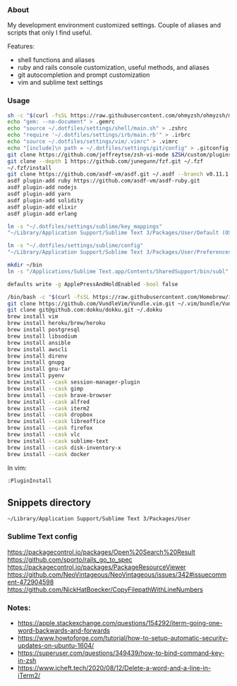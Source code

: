 ### About

My development environment customized settings. Couple of aliases and scripts that only I find useful.

Features:
* shell functions and aliases
* ruby and rails console customization, useful methods, and aliases
* git autocompletion and prompt customization
* vim and sublime text settings

### Usage

```bash
sh -c "$(curl -fsSL https://raw.githubusercontent.com/ohmyzsh/ohmyzsh/master/tools/install.sh)"
echo "gem: --no-document" > .gemrc
echo "source ~/.dotfiles/settings/shell/main.sh" > .zshrc
echo "require '~/.dotfiles/settings/irb/main.rb'" > .irbrc
echo "source ~/.dotfiles/settings/vim/.vimrc" > .vimrc
echo "[include]\n path = ~/.dotfiles/settings/git/config" > .gitconfig
git clone https://github.com/jeffreytse/zsh-vi-mode $ZSH/custom/plugins/zsh-vi-mode
git clone --depth 1 https://github.com/junegunn/fzf.git ~/.fzf
~/.fzf/install
git clone https://github.com/asdf-vm/asdf.git ~/.asdf --branch v0.11.1
asdf plugin-add ruby https://github.com/asdf-vm/asdf-ruby.git
asdf plugin-add nodejs
asdf plugin-add yarn
asdf plugin-add solidity
asdf plugin-add elixir
asdf plugin-add erlang
```

```bash
ln -s "~/.dotfiles/settings/sublime/key_mappings"
"~/Library/Application Support/Sublime Text 3/Packages/User/Default (OSX).sublime-keymap"

ln -s "~/.dotfiles/settings/sublime/config"
"~/Library/Application Support/Sublime Text 3/Packages/User/Preferences.sublime-settings"
```


```bash
mkdir ~/bin
ln -s "/Applications/Sublime Text.app/Contents/SharedSupport/bin/subl" ~/bin/subl
```


```bash
defaults write -g ApplePressAndHoldEnabled -bool false
```

```bash
/bin/bash -c "$(curl -fsSL https://raw.githubusercontent.com/Homebrew/install/HEAD/install.sh)"
git clone https://github.com/VundleVim/Vundle.vim.git ~/.vim/bundle/Vundle.vim
git clone git@github.com:dokku/dokku.git ~/.dokku
brew install vim
brew install heroku/brew/heroku
brew install postgresql
brew install libsodium
brew install ansible
brew install awscli
brew install direnv
brew install gnupg
brew install gnu-tar
brew install pyenv
brew install --cask session-manager-plugin
brew install --cask gimp
brew install --cask brave-browser
brew install --cask alfred
brew install --cask iterm2
brew install --cask dropbox
brew install --cask libreoffice
brew install --cask firefox
brew install --cask vlc
brew install --cask sublime-text
brew install --cask disk-inventory-x
brew install --cask docker
```

In vim:

```bash
:PluginInstall
```

## Snippets directory

`~/Library/Application Support/Sublime Text 3/Packages/User`

### Sublime Text config

https://packagecontrol.io/packages/Open%20Search%20Result
https://github.com/sporto/rails_go_to_spec
https://packagecontrol.io/packages/PackageResourceViewer
https://github.com/NeoVintageous/NeoVintageous/issues/342#issuecomment-472904598
https://github.com/NickHatBoecker/CopyFilepathWithLineNumbers

### Notes:

* https://apple.stackexchange.com/questions/154292/iterm-going-one-word-backwards-and-forwards
* https://www.howtoforge.com/tutorial/how-to-setup-automatic-security-updates-on-ubuntu-1604/
* https://superuser.com/questions/349439/how-to-bind-command-key-in-zsh
* https://www.icheft.tech/2020/08/12/Delete-a-word-and-a-line-in-iTerm2/

